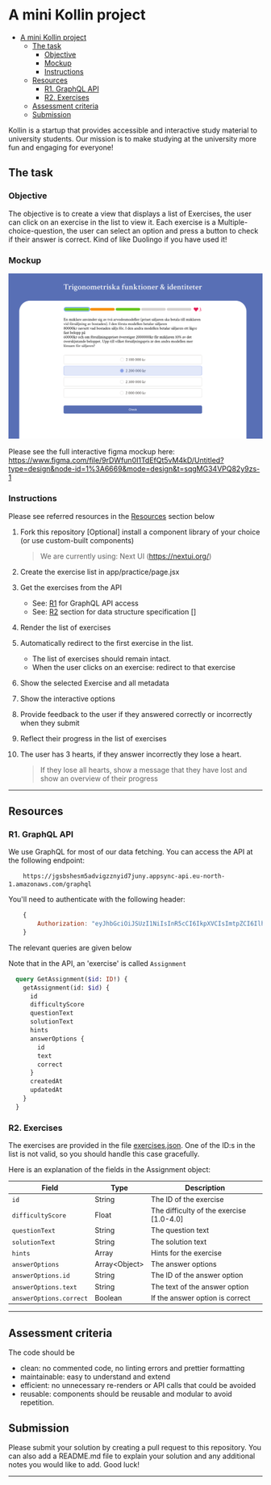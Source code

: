 
# A mini Kollin project




- [A mini Kollin project](#a-mini-kollin-project)
  - [The task](#the-task)
    - [Objective](#objective)
    - [Mockup](#mockup)
    - [Instructions](#instructions)
  - [Resources](#resources)
    - [R1. GraphQL API](#r1-graphql-api)
    - [R2. Exercises](#r2-exercises)
  - [Assessment criteria](#assessment-criteria)
  - [Submission](#submission)




Kollin is a startup that provides accessible and interactive study material to university students. Our mission is to make studying at the university more fun and engaging for everyone!

## The task

### Objective
The objective is to create a view that displays a list of Exercises, the user can click on an exercise in the list to view it. Each exercise is a Multiple-choice-question, the user can select an option and press a button to check if their answer is correct. Kind of like Duolingo if you have used it!

### Mockup

![](mockup.png)

Please see the full interactive figma mockup here:
https://www.figma.com/file/9rDWfun0I1TdEfQt5vM4kD/Untitled?type=design&node-id=1%3A6669&mode=design&t=sqgMG34VPQ82y9zs-1

### Instructions
Please see referred resources in the [Resources](#resources) section below

1. Fork this repository
[Optional] install a component library of your choice (or use custom-built components)
    
   > We are currently using: Next UI (https://nextui.org/)

2. Create the exercise list in app/practice/page.jsx

3. Get the exercises from the API 
   - See: [R1](#r1-graphql-api) for GraphQL API access
   - See: [R2](#r2-exercises) section for data structure specification [] 
4. Render the list of exercises 
5. Automatically redirect to the first exercise in the list. 
   - The list of exercises should remain intact.
   - When the user clicks on an exercise: redirect to that exercise
6. Show the selected Exercise and all metadata 
7. Show the interactive options
8. Provide feedback to the user if they answered correctly or incorrectly when they submit 
9. Reflect their progress in the list of exercises 
10. The user has 3 hearts, if they answer incorrectly they lose a heart. 
    > If they lose all hearts, show a message that they have lost and show an overview of their progress

---

## Resources

### R1. GraphQL API

We use GraphQL for most of our data fetching. You can access the API at the following endpoint:

```
    https://jgsbshesm5advigzznyid7juny.appsync-api.eu-north-1.amazonaws.com/graphql
```

You'll need to authenticate with the following header:

```js
    {
        Authorization: "eyJhbGciOiJSUzI1NiIsInR5cCI6IkpXVCIsImtpZCI6IlhTVVAwa3ZaUHl3S296bkU1SkNGMW1KbnJnT29CdTRjVHBTMDViQWc4RXMifQ.eyJzdWIiOiIyNjQyMSIsImlkIjoyNjQyMSwiZiI6IjlhOTJmNjMxYzNmNjNkZDgzOGNiNzZjZTcwNDZiNmM5IiwibWF4QWxsb3dlZERldmljZXMiOjEsImdyb3VwcyI6WyJQVUJMSUMiXSwiYXVkIjoiaW50ZXJuYWwiLCJleHAiOjE3MTcxMDE0MDgsImlhdCI6MTcxNDUwOTQwOCwiaXNzIjoiaHR0cHM6Ly9hcGkudG50b3Iuc2Uvb2lkYyJ9.QmNBGduFAihbzKd2ETRQ1DukxHta8_G-CRK8RHtLhAqFDcD9pcK6mbdZCRYx-TKG2Ovyi1LS7MpcG-mYNsq8kNrMOHWVgJtDNyJEjgdYQMFZwsfGikKu5KRNHHf1j8g8tYqEcT7Yw_Azv9uMeiGU1CcL1jGRBhbaqVo3G1pXCxVupHbHsKQn237DC7n2fbaiVVM2S2J1bOFSATbfj35yDJmgZzLOQWqGebl4UkfFZcgWImWcj1IwVRogrCWRK5HZbeElgIu02mlcD8XrFpOV1oFgEnMiMmHjdbgPvm_RX4-FkJTJXUXflVRQYhBFVtOH9bf-t1FTY8FM7kV19uRhHw"
    }
```

The relevant queries are given below

 Note that in the API, an 'exercise' is called `Assignment`

```graphql
  query GetAssignment($id: ID!) {
    getAssignment(id: $id) {
      id
      difficultyScore
      questionText
      solutionText
      hints
      answerOptions {
        id
        text
        correct
      }
      createdAt
      updatedAt
    }
  }
```

### R2. Exercises

The exercises are provided in the file [exercises.json](exercises.json). One of the ID:s in the list is not valid, so you should handle this case gracefully.

Here is an explanation of the fields in the Assignment object:

| Field                   | Type           | Description                              |
| ----------------------- | -------------- | ---------------------------------------- |
| `id`                    | String         | The ID of the exercise                   |
| `difficultyScore`       | Float          | The difficulty of the exercise [1.0-4.0] |
| `questionText`          | String         | The question text                        |
| `solutionText`          | String         | The solution text                        |
| `hints`                 | Array          | Hints for the exercise                   |
| `answerOptions`         | Array\<Object> | The answer options                       |
| `answerOptions.id`      | String         | The ID of the answer option              |
| `answerOptions.text`    | String         | The text of the answer option            |
| `answerOptions.correct` | Boolean        | If the answer option is correct          |



---

## Assessment criteria

The code should be

- clean: no commented code, no linting errors and prettier formatting
- maintainable: easy to understand and extend
- efficient: no unnecessary re-renders or API calls that could be avoided
- reusable: components should be reusable and modular to avoid repetition. 

## Submission

Please submit your solution by creating a pull request to this repository. You can also add a README.md file to explain your solution and any additional notes you would like to add. Good luck!


--- 



